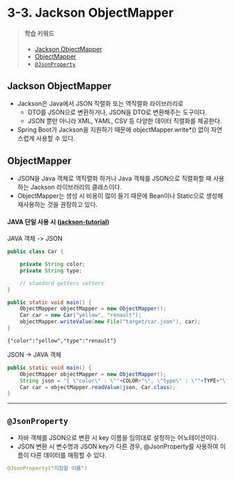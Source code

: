 # 3-3. Jackson ObjectMapper

> #### 학습 키워드
>
> * [Jackson ObjectMapper](3-3.-jackson-objectmapper.md#jackson-objectmapper)
> * [ObjectMapper](3-3.-jackson-objectmapper.md#objectmapper)
> * [`@JsonProperty`](3-3.-jackson-objectmapper.md#jsonproperty)

## Jackson ObjectMapper

* Jackson은 Java에서 JSON 직렬화 또는 역직렬화 라이브러리로
  * DTO를 JSON으로 변환하거나, JSON을 DTO로 변환해주는 도구이다.
  * JSON 뿐만 아니라 XML, YAML, CSV 등 다양한 데이터 직렬화를 제공한다.
* Spring Boot가 Jackson을 지원하기 때문에 objectMapper.write\*() 없이 자연스럽게 사용할 수 있다.

## ObjectMapper

* JSON을 Java 객체로 역직렬화 하거나 Java 객체를 JSON으로 직렬화할 때 사용하는 Jackson 라이브러리의 클래스이다.
* ObjectMapper는 생성 시 비용이 많이 들기 때문에 Bean이나 Static으로 생성해 재사용하는 것을 권장하고 있다.

#### JAVA 단일 사용 시 ([jackson-tutorial](https://www.baeldung.com/jackson-object-mapper-tutorial))

JAVA 객체 -> JSON

```java
public class Car {

    private String color;
    private String type;

    // standard getters setters
}

public static void main() {
    ObjectMapper objectMapper = new ObjectMapper();
    Car car = new Car("yellow", "renault");
    objectMapper.writeValue(new File("target/car.json"), car);
}
```

```
{"color":"yellow","type":"renault"}
```

JSON -> JAVA 객체

```java
public static void main() {
    ObjectMapper objectMapper = new ObjectMapper();
    String json = "{ \"color\" : \""+COLOR+"\", \"type\" : \""+TYPE+"\" }";
    Car car = objectMapper.readValue(json, Car.class);
}
```

***

## `@JsonProperty`

* 자바 객체를 JSON으로 변환 시 key 이름을 임의대로 설정하는 어노테이션이다.
* JSON 변환 시 변수명과 JSON key가 다른 경우, @JsonProperty를 사용하여 이름이 다른 데이터를 매핑할 수 있다.

```java
@JsonProperty("지정할 이름")
```
